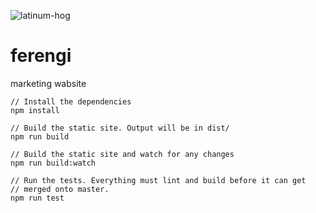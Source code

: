 ![latinum-hog](http://i.imgur.com/2y8QKAE.jpg)

# ferengi
marketing wabsite

```
// Install the dependencies
npm install

// Build the static site. Output will be in dist/
npm run build

// Build the static site and watch for any changes
npm run build:watch

// Run the tests. Everything must lint and build before it can get
// merged onto master.
npm run test

```